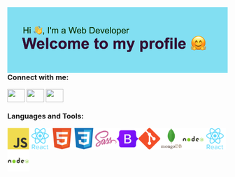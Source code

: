  <img align="left" alt="Coding" width="800" src="header1.png">
 
 
 <h3 align="left">Connect with me:</h3>
<p align="left">
<a href="your link" target="blank"><img align="center" src="https://cdn.jsdelivr.net/npm/simple-icons@3.0.1/icons/linkedin.svg" alt="" height="30" width="40" /></a>
<a href="your link" target="blank"><img align="center" src="https://cdn.jsdelivr.net/npm/simple-icons@3.0.1/icons/instagram.svg" alt="" height="30" width="40" /></a>
<a href="your link" target="blank"><img align="center" src="https://cdn.jsdelivr.net/npm/simple-icons@3.0.1/icons/youtube.svg" alt="" height="30" width="40" /></a>
</p>

<h3 align="left">Languages and Tools:</h3>
<img align="left" alt="Coding" width="50" src="javascript-original.svg">
<img align="left" alt="Coding" width="50" src="react-original-wordmark.svg">
<img align="left" alt="Coding" width="50" src="html5-original.svg">
<img align="left" alt="Coding" width="50" src="css3-original.svg">
<img align="left" alt="Coding" width="50" src="sass-original.svg">

<img align="left" alt="Coding" width="50" src="bootstrap-original.svg">

<img align="left" alt="Coding" width="50" src="git-original.svg">

<img align="left" alt="Coding" width="50" src="mongodb-original-wordmark.svg">

<img align="left" alt="Coding" width="50" src="nodejs-original-wordmark.svg">

<img align="left" alt="Coding" width="50" src="react-original-wordmark.svg">


<img align="left" alt="Coding" width="50" src="nodejs-original-wordmark.svg">


